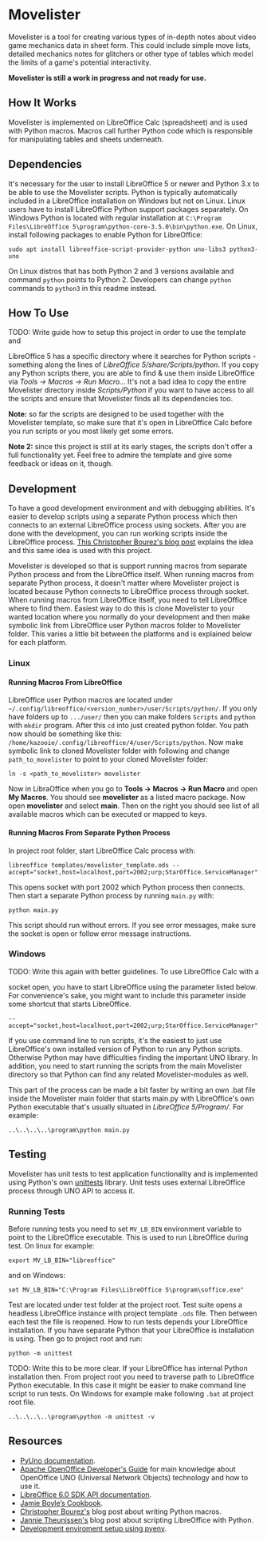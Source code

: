 # Movelister

Movelister is a tool for creating various types of in-depth notes
about video game mechanics data in sheet form. This could include simple
move lists, detailed mechanics notes for glitchers or other type of tables which
model the limits of a game's potential interactivity.

**Movelister is still a work in progress and not ready for use.**

## How It Works

Movelister is implemented on LibreOffice Calc (spreadsheet) and is used with
Python macros. Macros call further Python code which is responsible for
manipulating tables and sheets underneath.

## Dependencies

It's necessary for the user to install LibreOffice 5 or newer and Python 3.x to be able
to use the Movelister scripts. Python is typically automatically included in a
LibreOffice installation on Windows but not on Linux. Linux users have to
install LibreOffice Python support packages separately. On Windows Python is
located with regular installation at `C:\Program Files\LibreOffice
5\program\python-core-3.5.0\bin\python.exe`. On Linux, install following
packages to enable Python for LibreOffice:
```
sudo apt install libreoffice-script-provider-python uno-libs3 python3-uno
```
On Linux distros that has both Python 2 and 3 versions available and command
`python` points to Python 2. Developers can change `python` commands to
`python3` in this readme instead.

## How To Use

TODO: Write guide how to setup this project in order to use the template and

LibreOffice 5 has a specific directory where it searches for Python scripts -
something along the lines of *LibreOffice 5/share/Scripts/python*. If you copy
any Python scripts there, you are able to find & use them inside LibreOffice
via *Tools -> Macros -> Run Macro...* It's not a bad idea to copy the entire
Movelister directory inside *Scripts/Python* if you want to have access to all
the scripts and ensure that Movelister finds all its dependencies too.

__Note:__ so far the scripts are designed to be used together with the
Movelister template, so make sure that it's open in LibreOffice Calc before you
run scripts or you most likely get some errors.

__Note 2:__ since this project is still at its early stages, the scripts don't
offer a full functionality yet. Feel free to admire the template and give some
feedback or ideas on it, though.

## Development

To have a good development environment and with debugging abilities. It's
easier to develop scripts using a separate Python process which then connects to
an external LibreOffice process using sockets. After you are done with the
development, you can run working scripts inside the LibreOffice process. [This
Christopher
Bourez's blog
post](http://christopher5106.github.io/office/2015/12/06/openoffice-libreoffice-automate-your-office-tasks-with-python-macros.html)
explains the idea and this same idea is used with this project.

Movelister is developed so that is support running macros from separate Python
process and from the LibreOffice itself. When running macros from separate
Python process, it doesn't matter where Movelister project is located because
Python connects to LibreOffice process through socket. When running macros from
LibreOffice itself, you need to tell LibreOffice where to find them. Easiest way
to do this is clone Movelister to your wanted location where you normally do
your development and then make symbolic link from LibreOffice user Python macros
folder to Movelister folder. This varies a little bit between the platforms and
is explained below for each platform.

### Linux

#### Running Macros From LibreOffice

LibreOffice user Python macros are located under
`~/.config/libreoffice/<version_number>/user/Scripts/python/`. If you only have
folders up to `.../user/` then you can make folders `Scripts` and `python` with
`mkdir` program. After this `cd` into just created python folder. You path now
should be something like this:
`/home/kazooie/.config/libreoffice/4/user/Scripts/python`. Now make symbolic
link to cloned Movelister folder with following and change `path_to_movelister`
to point to your cloned Movelister folder:
```
ln -s <path_to_movelister> movelister
```
Now in LibraOffice when you go to **Tools -> Macros -> Run Macro** and open **My
Macros**. You should see **movelister** as a listed macro package. Now open
**movelister** and select **main**. Then on the right you should see list of all
available macros which can be executed or mapped to keys.

#### Running Macros From Separate Python Process

In project root folder, start LibreOffice Calc process with:
```
libreoffice templates/movelister_template.ods --accept="socket,host=localhost,port=2002;urp;StarOffice.ServiceManager"
```
This opens socket with port 2002 which Python process then connects. Then start
a separate Python process by running `main.py` with:
```
python main.py
```
This script should run without errors. If you see error messages, make sure the
socket is open or follow error message instructions.

### Windows

TODO: Write this again with better guidelines. To use LibreOffice Calc with a

socket open, you have to start LibreOffice using the parameter listed below.
For convenience's sake, you might want to include this parameter inside some
shortcut that starts LibreOffice.
```
--accept="socket,host=localhost,port=2002;urp;StarOffice.ServiceManager"
```
If you use command line to run scripts, it's the easiest to just use
LibreOffice's own installed version of Python to run any Python scripts.
Otherwise Python may have difficulties finding the important UNO library. In
addition, you need to start running the scripts from the main Movelister
directory so that Python can find any related Movelister-modules as well.

This part of the process can be made a bit faster by writing an own .bat file
inside the Movelister main folder that starts main.py with LibreOffice's own
Python executable that's usually situated in *LibreOffice 5/Program/*. For
example:
```
..\..\..\..\program\python main.py
```

## Testing

Movelister has unit tests to test application functionality and is implemented
using Python's own [unittests](https://docs.python.org/3/library/unittest.html)
library. Unit tests uses external LibreOffice process through UNO API to access
it.

### Running Tests

Before running tests you need to set `MV_LB_BIN` environment variable to point
to the LibreOffice executable. This is used to run LibreOffice during test. On
linux for example:

```
export MV_LB_BIN="libreoffice"
```

and on Windows:

```
set MV_LB_BIN="C:\Program Files\LibreOffice 5\program\soffice.exe"
```

Test are located under test folder at the project root. Test suite opens a
headless LibreOffice instance with project template `.ods` file. Then between
each test the file is reopened. How to run tests depends your LibreOffice
installation. If you have separate Python that your LibreOffice is installation
is using. Then go to project root and run:

```
python -m unittest
```

TODO: Write this to be more clear.
If your LibreOffice has internal Python installation then. From project root you
need to traverse path to LibreOffice Python executable. In this case it might be
easier to make command line script to run tests. On Windows for example  make
following `.bat` at project root
file.

```
..\..\..\..\program\python -m unittest -v
```

## Resources

* [PyUno documentation](http://www.openoffice.org/udk/python/python-bridge.html).
* [Apache OpenOffice Developer's Guide](https://wiki.openoffice.org/wiki/Documentation/DevGuide/OpenOffice.org_Developers_Guide)
for main knowledge about OpenOffice UNO (Universal Network Objects) technology and how to use it.
* [LibreOffice 6.0 SDK API documentation](https://api.libreoffice.org/docs/idl/ref/index.html).
* [Jamie Boyle’s Cookbook](https://documenthacker.files.wordpress.com/2013/07/writing_documents-_for_software_engineers_v0002.pdf).
* [Christopher Bourez's](http://christopher5106.github.io/office/2015/12/06/openoffice-libreoffice-automate-your-office-tasks-with-python-macros.html)
	blog post about writing Python macros.
* [Jannie Theunissen's](https://onesheep.org/scripting-libreoffice-python/) blog
	post about scripting LibreOffice with Python.
* [Development enviroment setup using pyenv](https://gist.github.com/thekalinga/b74056272cb1afdabf529a332ff0f517).
